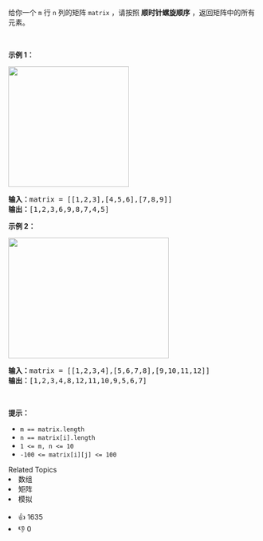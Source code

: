 <p>给你一个 <code>m</code> 行 <code>n</code> 列的矩阵&nbsp;<code>matrix</code> ，请按照 <strong>顺时针螺旋顺序</strong> ，返回矩阵中的所有元素。</p>

<p>&nbsp;</p>

<p><strong>示例 1：</strong></p> 
<img alt="" src="https://assets.leetcode.com/uploads/2020/11/13/spiral1.jpg" style="width: 242px; height: 242px;" /> 
<pre>
<strong>输入：</strong>matrix = [[1,2,3],[4,5,6],[7,8,9]]
<strong>输出：</strong>[1,2,3,6,9,8,7,4,5]
</pre>

<p><strong>示例 2：</strong></p> 
<img alt="" src="https://assets.leetcode.com/uploads/2020/11/13/spiral.jpg" style="width: 322px; height: 242px;" /> 
<pre>
<strong>输入：</strong>matrix = [[1,2,3,4],[5,6,7,8],[9,10,11,12]]
<strong>输出：</strong>[1,2,3,4,8,12,11,10,9,5,6,7]
</pre>

<p>&nbsp;</p>

<p><strong>提示：</strong></p>

<ul> 
 <li><code>m == matrix.length</code></li> 
 <li><code>n == matrix[i].length</code></li> 
 <li><code>1 &lt;= m, n &lt;= 10</code></li> 
 <li><code>-100 &lt;= matrix[i][j] &lt;= 100</code></li> 
</ul>

<div><div>Related Topics</div><div><li>数组</li><li>矩阵</li><li>模拟</li></div></div><br><div><li>👍 1635</li><li>👎 0</li></div>